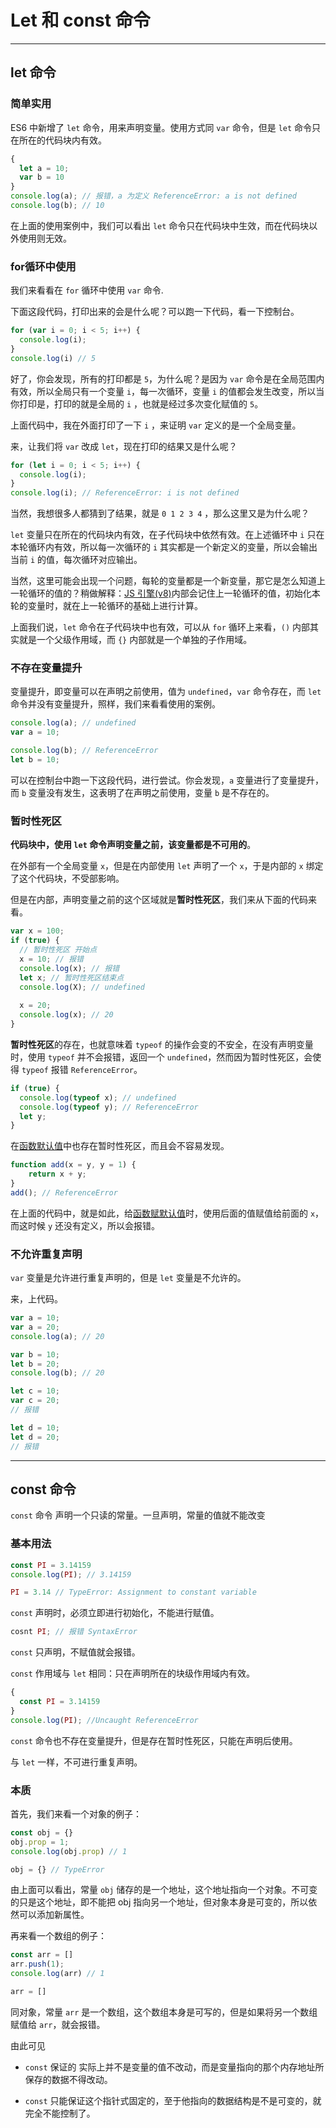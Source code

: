 # Let 和 const 命令

---

## let 命令

### **简单实用**

ES6 中新增了 `let` 命令，用来声明变量。使用方式同 `var` 命令，但是 `let` 命令只在所在的代码块内有效。

```javascript
{
  let a = 10;
  var b = 10
}
console.log(a); // 报错，a 为定义 ReferenceError: a is not defined
console.log(b); // 10
```

在上面的使用案例中，我们可以看出 `let` 命令只在代码块中生效，而在代码块以外使用则无效。

### **for循环中使用**

我们来看看在 `for` 循环中使用 `var` 命令.

下面这段代码，打印出来的会是什么呢？可以跑一下代码，看一下控制台。

```javascript
for (var i = 0; i < 5; i++) {
  console.log(i);
}
console.log(i) // 5
```

好了，你会发现，所有的打印都是 `5`，为什么呢？是因为 `var` 命令是在全局范围内有效，所以全局只有一个变量 `i`，每一次循环，变量 `i` 的值都会发生改变，所以当你打印是，打印的就是全局的 `i` ，也就是经过多次变化赋值的 `5`。

上面代码中，我在外面打印了一下 `i` ，来证明 `var` 定义的是一个全局变量。

来，让我们将 `var` 改成 `let`，现在打印的结果又是什么呢？

```javascript
for (let i = 0; i < 5; i++) {
  console.log(i);
}
console.log(i); // ReferenceError: i is not defined
```

当然，我想很多人都猜到了结果，就是 `0 1 2 3 4` ，那么这里又是为什么呢？

`let` 变量只在所在的代码块内有效，在子代码块中依然有效。在上述循环中 `i` 只在本轮循环内有效，所以每一次循环的 `i` 其实都是一个新定义的变量，所以会输出当前 `i` 的值，每次循环对应输出。

当然，这里可能会出现一个问题，每轮的变量都是一个新变量，那它是怎么知道上一轮循环的值的？稍做解释：[JS 引擎(v8)](https://jsshou.cn/blog/frontend/V8study.html#%E5%89%8D%E8%A8%80)内部会记住上一轮循环的值，初始化本轮的变量时，就在上一轮循环的基础上进行计算。

上面我们说，`let` 命令在子代码块中也有效，可以从 `for` 循环上来看，`()` 内部其实就是一个父级作用域，而 `{}` 内部就是一个单独的子作用域。

### 不存在变量提升

变量提升，即变量可以在声明之前使用，值为 `undefined`，`var` 命令存在，而 `let` 命令并没有变量提升，照样，我们来看看使用的案例。

```javascript
console.log(a); // undefined
var a = 10;

console.log(b); // ReferenceError
let b = 10;
```

可以在控制台中跑一下这段代码，进行尝试。你会发现，`a` 变量进行了变量提升，而 `b` 变量没有发生，这表明了在声明之前使用，变量 `b` 是不存在的。

### 暂时性死区

**代码块中，使用 `let` 命令声明变量之前，该变量都是不可用的**。

在外部有一个全局变量 `x`，但是在内部使用 `let` 声明了一个 `x`，于是内部的 `x` 绑定了这个代码块，不受部影响。

但是在内部，声明变量之前的这个区域就是**暂时性死区**，我们来从下面的代码来看。

```javascript
var x = 100;
if (true) {
  // 暂时性死区 开始点
  x = 10; // 报错
  console.log(x); // 报错
  let x; // 暂时性死区结束点
  console.log(X); // undefined
  
  x = 20;
  console.log(x); // 20
}
```

**暂时性死区**的存在，也就意味着 `typeof` 的操作会变的不安全，在没有声明变量时，使用 `typeof` 并不会报错，返回一个 `undefined`，然而因为暂时性死区，会使得 `typeof` 报错 `ReferenceError`。

```javascript
if (true) {
  console.log(typeof x); // undefined
  console.log(typeof y); // ReferenceError
  let y;
}
```

在[函数默认值]()中也存在暂时性死区，而且会不容易发现。

```javascript
function add(x = y, y = 1) {
	return x + y;
}
add(); // ReferenceError
```

在上面的代码中，就是如此，给[函数赋默认值]()时，使用后面的值赋值给前面的 `x`，而这时候 `y` 还没有定义，所以会报错。

### 不允许重复声明

`var` 变量是允许进行重复声明的，但是 `let` 变量是不允许的。

来，上代码。

```javascript
var a = 10;
var a = 20;
console.log(a); // 20

var b = 10;
let b = 20;
console.log(b); // 20

let c = 10;
var c = 20;
// 报错

let d = 10;
let d = 20;
// 报错
```

---

## const 命令

`const` 命令 声明一个只读的常量。一旦声明，常量的值就不能改变

### 基本用法

```javascript
const PI = 3.14159
console.log(PI); // 3.14159

PI = 3.14 // TypeError: Assignment to constant variable
```

`const` 声明时，必须立即进行初始化，不能进行赋值。

```javascript
cosnt PI; // 报错 SyntaxError
```

`const` 只声明，不赋值就会报错。

`const` 作用域与 `let` 相同：只在声明所在的块级作用域内有效。

```javascript
{
  const PI = 3.14159
}
console.log(PI); //Uncaught ReferenceError
```

`const` 命令也不存在变量提升，但是存在暂时性死区，只能在声明后使用。

与 `let` 一样，不可进行重复声明。

### 本质

首先，我们来看一个对象的例子：

```javascript
const obj = {}
obj.prop = 1;
console.log(obj.prop) // 1

obj = {} // TypeError
```

由上面可以看出，常量 `obj` 储存的是一个地址，这个地址指向一个对象。不可变的只是这个地址，即不能把 obj 指向另一个地址，但对象本身是可变的，所以依然可以添加新属性。



再来看一个数组的例子：

```javascript
const arr = []
arr.push(1);
console.log(arr) // 1

arr = []
```

同对象，常量 `arr` 是一个数组，这个数组本身是可写的，但是如果将另一个数组赋值给 `arr`，就会报错。

由此可见

- `const` 保证的 实际上并不是变量的值不改动，而是变量指向的那个内存地址所保存的数据不得改动。

- `const` 只能保证这个指针式固定的，至于他指向的数据结构是不是可变的，就完全不能控制了。

